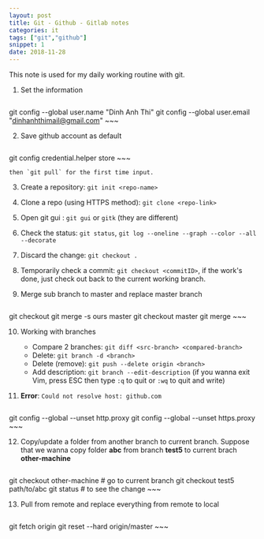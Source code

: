 ```yaml
---
layout: post
title: Git - Github - Gitlab notes
categories: it
tags: ["git","github"]
snippet: 1
date: 2018-11-28
---
```


This note is used for my daily working routine with git.

1. Set the information

	~~~ bash
git config --global user.name "Dinh Anh Thi"
git config --global user.email "dinhanhthimail@gmail.com"
	~~~

2. Save github account as default 

	~~~ bash
git config credential.helper store
	~~~

	then `git pull` for the first time input.

3. Create a repository: `git init <repo-name>`

4. Clone a repo (using HTTPS method): `git clone <repo-link>`

5. Open git gui : `git gui` or `gitk` (they are different)

6. Check the status: `git status`, `git log --oneline --graph --color --all --decorate`

7. Discard the change: `git checkout .`

8. Temporarily check a commit: `git checkout <commitID>`, if the work's done, just check out back to the current working branch.

9. Merge sub branch to master and replace master branch

	~~~ bash
git checkout <nhanh>
git merge -s ours master
git checkout master
git merge <nhanh>
	~~~

10. Working with branches

	- Compare 2 branches: `git diff <src-branch> <compared-branch>`
	- Delete: `git branch -d <branch>`
	- Delete (remove): `git push --delete origin <branch>`
	- Add description: `git branch --edit-description` (if you wanna exit Vim, press ESC then type `:q` to quit or `:wq` to quit and write)

11. **Error**: `Could not resolve host: github.com`

	~~~ bash
git config --global --unset http.proxy 
git config --global --unset https.proxy
	~~~

12. Copy/update a folder from another branch to current branch. Suppose that we wanna copy folder **abc** from branch **test5** to current brach **other-machine**

	~~~ bash
git checkout other-machine # go to current branch
git checkout test5 path/to/abc
git status # to see the change
	~~~

13. Pull from remote and replace everything from remote to local

	~~~ bash
git fetch origin
git reset --hard origin/master
	~~~